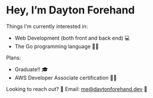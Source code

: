 # Hey, I’m Dayton Forehand

Things I'm currently interested in:
- Web Development (both front and back end) 💻
- The Go programming language 🏃‍♂️

Plans:
- Graduate!! 🎓
- AWS Developer Associate certification 👨‍💼

Looking to reach out? 👋
Email: me@daytonforehand.dev 📨

<!---
daytoncf/daytoncf is a ✨ special ✨ repository because its `README.md` (this file) appears on your GitHub profile.
You can click the Preview link to take a look at your changes.
--->
